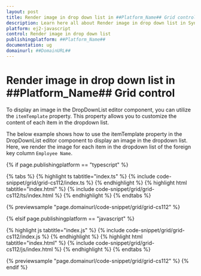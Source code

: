 ```yaml
---
layout: post
title: Render image in drop down list in ##Platform_Name## Grid control | Syncfusion
description: Learn here all about Render image in drop down list in Syncfusion ##Platform_Name## Grid control of Syncfusion Essential JS 2 and more.
platform: ej2-javascript
control: Render image in drop down list 
publishingplatform: ##Platform_Name##
documentation: ug
domainurl: ##DomainURL##
---
```


# Render image in drop down list in ##Platform_Name## Grid control

To display an image in the DropDownList editor component, you can utilize the `itemTemplate` property. This property allows you to customize the content of each item in the dropdown list.

The below example shows how to use the itemTemplate property in the DropDownList editor component to display an image in the dropdown list. Here, we render the image for each item in the dropdown list of the foreign key column `Employee Name`.

{% if page.publishingplatform == "typescript" %}

 {% tabs %}
{% highlight ts tabtitle="index.ts" %}
{% include code-snippet/grid/grid-cs112/index.ts %}
{% endhighlight %}
{% highlight html tabtitle="index.html" %}
{% include code-snippet/grid/grid-cs112/ts/index.html %}
{% endhighlight %}
{% endtabs %}
        
{% previewsample "page.domainurl/code-snippet/grid/grid-cs112" %}

{% elsif page.publishingplatform == "javascript" %}

{% highlight js tabtitle="index.js" %}
{% include code-snippet/grid/grid-cs112/index.js %}
{% endhighlight %}
{% highlight html tabtitle="index.html" %}
{% include code-snippet/grid/grid-cs112/js/index.html %}
{% endhighlight %}
{% endtabs %}

{% previewsample "page.domainurl/code-snippet/grid/grid-cs112" %}
{% endif %}